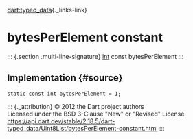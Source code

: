 [dart:typed\_data](../../dart-typed_data/dart-typed_data-library){._links-link}

bytesPerElement constant
========================

::: {.section .multi-line-signature}
[int](../../dart-core/int-class) const bytesPerElement
:::

Implementation {#source}
--------------

``` {.language-dart data-language="dart"}
static const int bytesPerElement = 1;
```

::: {._attribution}
© 2012 the Dart project authors\
Licensed under the BSD 3-Clause \"New\" or \"Revised\" License.\
<https://api.dart.dev/stable/2.18.5/dart-typed_data/Uint8List/bytesPerElement-constant.html>
:::
